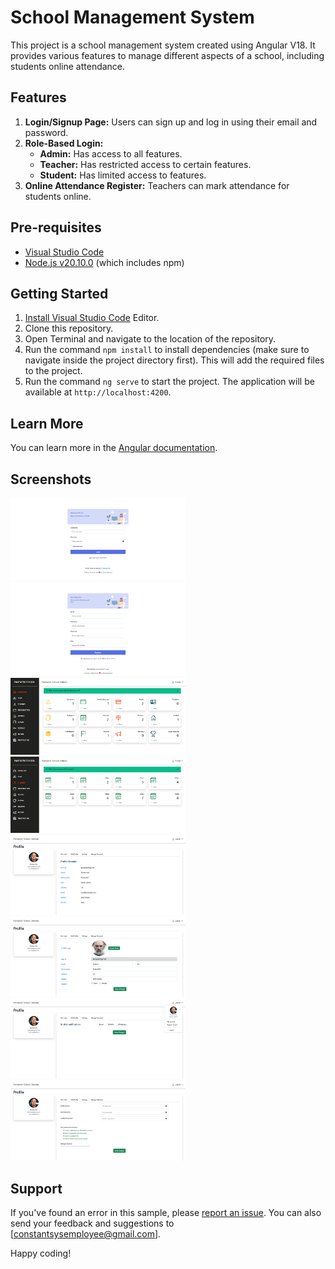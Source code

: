 # School Management System

This project is a school management system created using Angular V18. It provides various features to manage different aspects of a school, including students online attendance.

## Features

1. **Login/Signup Page:** Users can sign up and log in using their email and password.
2. **Role-Based Login:** 
   - **Admin:** Has access to all features.
   - **Teacher:** Has restricted access to certain features.
   - **Student:** Has limited access to features.
3. **Online Attendance Register:** Teachers can mark attendance for students online.

## Pre-requisites

- [Visual Studio Code](https://code.visualstudio.com/)
- [Node.js v20.10.0](https://nodejs.org/) (which includes npm)

## Getting Started

1. [Install Visual Studio Code](https://code.visualstudio.com/) Editor.
2. Clone this repository.
3. Open Terminal and navigate to the location of the repository.
4. Run the command `npm install` to install dependencies (make sure to navigate inside the project directory first). This will add the required files to the project.
5. Run the command `ng serve` to start the project. The application will be available at `http://localhost:4200`.

## Learn More

You can learn more in the [Angular documentation](https://angular.io/docs).

## Screenshots

<img src="https://github.com/anupmaurya1994/school-management.Angular/blob/main/src/assets/imgs/login.png" width="280"> <img src="https://github.com/anupmaurya1994/school-management.Angular/blob/main/src/assets/imgs/signup.png" width="280">
<img src="https://github.com/anupmaurya1994/school-management.Angular/blob/main/src/assets/imgs/dashboard.png" width="280">
<img src="https://github.com/anupmaurya1994/school-management.Angular/blob/main/src/assets/imgs/dashboard-1.png" width="280">
<img src="https://github.com/anupmaurya1994/school-management.Angular/blob/main/src/assets/imgs/profile-1.png" width="280">
<img src="https://github.com/anupmaurya1994/school-management.Angular/blob/main/src/assets/imgs/profile-2.png" width="280">
<img src="https://github.com/anupmaurya1994/school-management.Angular/blob/main/src/assets/imgs/profile-3.png" width="280">
<img src="https://github.com/anupmaurya1994/school-management.Angular/blob/main/src/assets/imgs/profile-4.png" width="280">



## Support

If you've found an error in this sample, please [report an issue](link/to/issue/repository). You can also send your feedback and suggestions to [constantsysemployee@gmail.com].

Happy coding!
